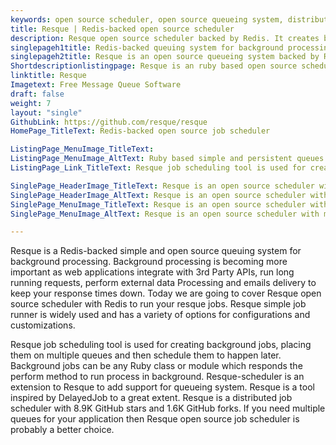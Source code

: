 ```yaml
---
keywords: open source scheduler, open source queueing system, distributed job scheduler, open source job scheduler, run process in background, job scheduling tool
title: Resque | Redis-backed open source scheduler
description: Resque open source scheduler backed by Redis. It creates background jobs, places them on multiple queues and then process later on open source queueing system
singlepageh1title: Redis-backed queuing system for background processing tool.
singlepageh2title: Resque is an open source queueing system backed by Redis. It creates background jobs, places them on multiple queues and then schedule jobs to process later.
Shortdescriptionlistingpage: Resque is an ruby based open source scheduler. Resque distributed job scheduler is used for creating background jobs using Redis, placing them on multiple queues and then schedule them later.
linktitle: Resque
Imagetext: Free Message Queue Software
draft: false
weight: 7
layout: "single"
GithubLink: https://github.com/resque/resque
HomePage_TitleText: Redis-backed open source job scheduler

ListingPage_MenuImage_TitleText: 
ListingPage_MenuImage_AltText: Ruby based simple and persistent queues open source cron scheduler.
ListingPage_Link_TitleText: Resque job scheduling tool is used for creating background jobs on linux

SinglePage_HeaderImage_TitleText: Resque is an open source scheduler with multiple queues support
SinglePage_HeaderImage_AltText: Resque is an open source scheduler with multiple queues support
SinglePage_MenuImage_TitleText: Resque is an open source scheduler with multiple queues support
SinglePage_MenuImage_AltText: Resque is an open source scheduler with multiple queues support

---
```


Resque is a Redis-backed simple and open source queuing system for background processing. Background processing is becoming more important as web applications integrate with 3rd Party APIs, run long running requests, perform external data Processing and emails delivery to keep your response times down. Today we are going to cover Resque open source scheduler with Redis to run your resque jobs.  Resque simple job runner is widely used and has a variety of options for configurations and customizations.

Resque job scheduling tool is used for creating background jobs, placing them on multiple queues and then schedule them to happen later. Background jobs can be any Ruby class or module which responds the perform method to run process in background. Resque-scheduler is an extension to Resque to add support for queueing system. Resque is a tool inspired by DelayedJob to a great extent.  Resque is a distributed job scheduler with 8.9K GitHub stars and 1.6K GitHub forks. If you need multiple queues for your application then Resque open source job scheduler is probably a better choice.